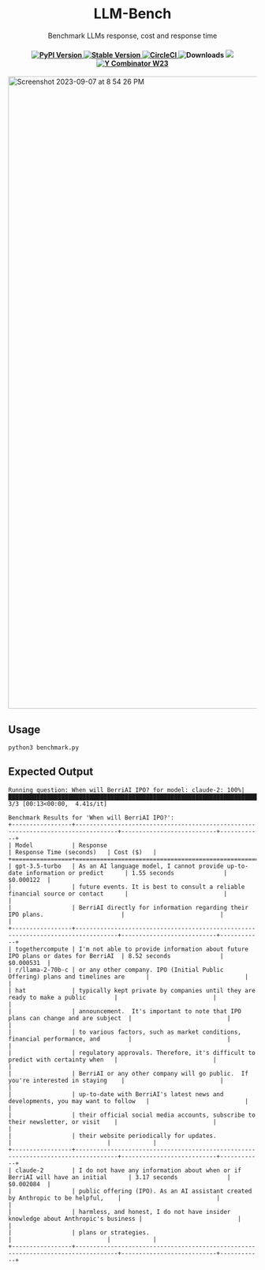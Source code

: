 <h1 align="center">
        LLM-Bench
    </h1>
    <p align="center">
        <p align="center">Benchmark LLMs response, cost and response time</p>
    </p>

<h4 align="center">
    <a href="https://pypi.org/project/litellm/" target="_blank">
        <img src="https://img.shields.io/pypi/v/litellm.svg" alt="PyPI Version">
    </a>
    <a href="https://pypi.org/project/litellm/0.1.1/" target="_blank">
        <img src="https://img.shields.io/badge/stable%20version-v0.1.424-blue?color=green&link=https://pypi.org/project/litellm/0.1.1/" alt="Stable Version">
    </a>
    <a href="https://dl.circleci.com/status-badge/redirect/gh/BerriAI/litellm/tree/main" target="_blank">
        <img src="https://dl.circleci.com/status-badge/img/gh/BerriAI/litellm/tree/main.svg?style=svg" alt="CircleCI">
    </a>
    <img src="https://img.shields.io/pypi/dm/litellm" alt="Downloads">
    <a href="https://discord.gg/wuPM9dRgDw" target="_blank">
        <img src="https://dcbadge.vercel.app/api/server/wuPM9dRgDw?style=flat">
    </a>
    <a href="https://www.ycombinator.com/companies/berriai">
        <img src="https://img.shields.io/badge/Y%20Combinator-W23-orange?style=flat-square" alt="Y Combinator W23">
    </a>
</h4>

<img width="1280" alt="Screenshot 2023-09-07 at 8 54 26 PM" src="https://github.com/BerriAI/litellm/assets/29436595/cfcc0a3c-5395-4976-8e3c-5e2e328ce88b">

## Usage
```
python3 benchmark.py
```

## Expected Output
```
Running question: When will BerriAI IPO? for model: claude-2: 100%|████████████████████████████████████████████████████████████████████████████████████| 3/3 [00:13<00:00,  4.41s/it]

Benchmark Results for 'When will BerriAI IPO?':
+-----------------+----------------------------------------------------------------------------------+---------------------------+------------+
| Model           | Response                                                                         | Response Time (seconds)   | Cost ($)   |
+=================+==================================================================================+===========================+============+
| gpt-3.5-turbo   | As an AI language model, I cannot provide up-to-date information or predict      | 1.55 seconds              | $0.000122  |
|                 | future events. It is best to consult a reliable financial source or contact      |                           |            |
|                 | BerriAI directly for information regarding their IPO plans.                      |                           |            |
+-----------------+----------------------------------------------------------------------------------+---------------------------+------------+
| togethercompute | I'm not able to provide information about future IPO plans or dates for BerriAI  | 8.52 seconds              | $0.000531  |
| r/llama-2-70b-c | or any other company. IPO (Initial Public Offering) plans and timelines are      |                           |            |
| hat             | typically kept private by companies until they are ready to make a public        |                           |            |
|                 | announcement.  It's important to note that IPO plans can change and are subject  |                           |            |
|                 | to various factors, such as market conditions, financial performance, and        |                           |            |
|                 | regulatory approvals. Therefore, it's difficult to predict with certainty when   |                           |            |
|                 | BerriAI or any other company will go public.  If you're interested in staying    |                           |            |
|                 | up-to-date with BerriAI's latest news and developments, you may want to follow   |                           |            |
|                 | their official social media accounts, subscribe to their newsletter, or visit    |                           |            |
|                 | their website periodically for updates.                                          |                           |            |
+-----------------+----------------------------------------------------------------------------------+---------------------------+------------+
| claude-2        | I do not have any information about when or if BerriAI will have an initial      | 3.17 seconds              | $0.002084  |
|                 | public offering (IPO). As an AI assistant created by Anthropic to be helpful,    |                           |            |
|                 | harmless, and honest, I do not have insider knowledge about Anthropic's business |                           |            |
|                 | plans or strategies.                                                             |                           |            |
+-----------------+----------------------------------------------------------------------------------+---------------------------+------------+
```

